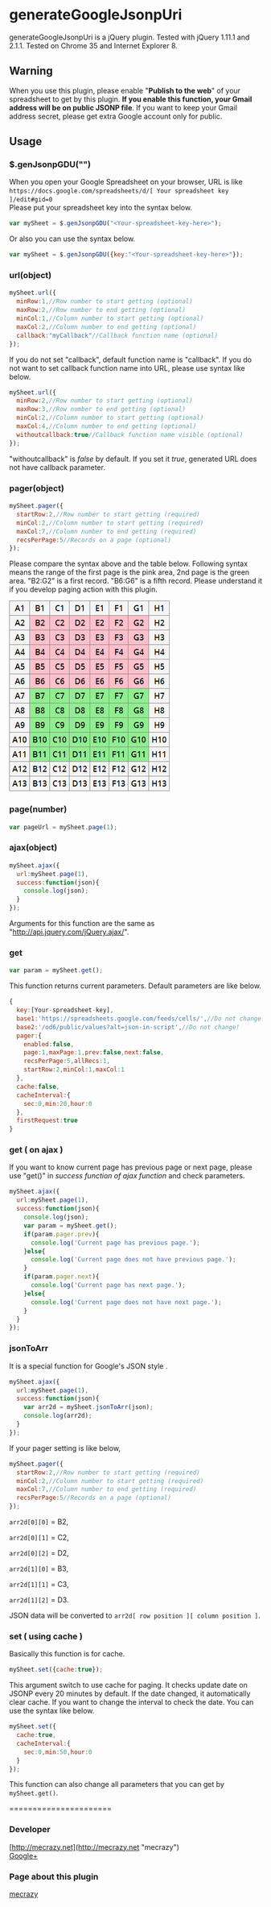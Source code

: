 generateGoogleJsonpUri
======================
generateGoogleJsonpUri is a jQuery plugin. Tested with jQuery 1.11.1 and 2.1.1. Tested on Chrome 35 and Internet Explorer 8.

## Warning
When you use this plugin, please enable "__Publish to the web__" of your spreadsheet to get by this plugin. __If you enable this function, your Gmail address will be on public JSONP file__. If you want to keep your Gmail address secret, please get extra Google account only for public.

## Usage

### $.genJsonpGDU("<Your-spreadsheet-key-here>")

When you open your Google Spreadsheet on your browser, URL is like
`https://docs.google.com/spreadsheets/d/[ Your spreadsheet key ]/edit#gid=0`<br>
Please put your spreadsheet key into the syntax below.
```javascript
var mySheet = $.genJsonpGDU("<Your-spreadsheet-key-here>");
```
Or also you can use the syntax below.
```javascript
var mySheet = $.genJsonpGDU({key:"<Your-spreadsheet-key-here>"});
```

### url(object)
```javascript
mySheet.url({
  minRow:1,//Row number to start getting (optional)
  maxRow:2,//Row number to end getting (optional)
  minCol:1,//Column number to start getting (optional)
  maxCol:2,//Column number to end getting (optional)
  callback:"myCallback"//Callback function name (optional)
});
```
If you do not set "callback", default function name is "callback". If you do not want to set callback function name into URL, please use syntax like below.
```javascript
mySheet.url({
  minRow:2,//Row number to start getting (optional)
  maxRow:3,//Row number to end getting (optional)
  minCol:2,//Column number to start getting (optional)
  maxCol:4,//Column number to end getting (optional)
  withoutcallback:true//Callback function name visible (optional)
});
```
"withoutcallback" is _false_ by default. If you set it _true_, generated URL does not have callback parameter.

### pager(object)
```javascript
mySheet.pager({
  startRow:2,//Row number to start getting (required)
  minCol:2,//Column number to start getting (required)
  maxCol:7,//Column number to end getting (required)
  recsPerPage:5//Records on a page (optional)
});
```
Please compare the syntax above and the table below. Following syntax means the range of the first page is the pink area, 2nd page is the green area. "B2:G2" is a first record. "B6:G6" is a fifth record. Please understand it if you develop paging action with this plugin.

![Range of the pager](https://raw.githubusercontent.com/mecrazy/generateGoogleJsonpUri/master/markdown/table.gif "Range of the pager")

### page(number)
```javascript
var pageUrl = mySheet.page(1);
```

### ajax(object)
```javascript
mySheet.ajax({
  url:mySheet.page(1),
  success:function(json){
    console.log(json);
  }
});
```
Arguments for this function are the same as "http://api.jquery.com/jQuery.ajax/".

### get
```javascript
var param = mySheet.get();
```
This function returns current parameters. Default parameters are like below.
```javascript
{
  key:[Your-spreadsheet-key],
  base1:'https://spreadsheets.google.com/feeds/cells/',//Do not change!
  base2:'/od6/public/values?alt=json-in-script',//Do not change!
  pager:{
    enabled:false,
    page:1,maxPage:1,prev:false,next:false,
    recsPerPage:5,allRecs:1,
    startRow:2,minCol:1,maxCol:1
  },
  cache:false,
  cacheInterval:{
    sec:0,min:20,hour:0
  },
  firstRequest:true
}
```

### get ( on ajax )
If you want to know current page has previous page or next page, please use "get()" in _success function of ajax function_ and check parameters.
```javascript
mySheet.ajax({
  url:mySheet.page(1),
  success:function(json){
    console.log(json);
    var param = mySheet.get();
    if(param.pager.prev){
      console.log('Current page has previous page.');
    }else{
      console.log('Current page does not have previous page.');
    }
    if(param.pager.next){
      console.log('Current page has next page.');
    }else{
      console.log('Current page does not have next page.');
    }
  }
});
```

### jsonToArr
It is a special function for Google's JSON style .
```javascript
mySheet.ajax({
  url:mySheet.page(1),
  success:function(json){
    var arr2d = mySheet.jsonToArr(json);
    console.log(arr2d);
  }
});
```
If your pager setting is like below,
```javascript
mySheet.pager({
  startRow:2,//Row number to start getting (required)
  minCol:2,//Column number to start getting (required)
  maxCol:7,//Column number to end getting (required)
  recsPerPage:5//Records on a page (optional)
});
```
`arr2d[0][0]` = B2,

`arr2d[0][1]` = C2,

`arr2d[0][2]` = D2,

`arr2d[1][0]` = B3,

`arr2d[1][1]` = C3,

`arr2d[1][2]` = D3.

JSON data will be converted to `arr2d[ row position ][ column position ]`.

### set ( using cache )
Basically this function is for cache.
```javascript
mySheet.set({cache:true});
```
This argument switch to use cache for paging. It checks update date on JSONP every 20 minutes by default. If the date changed, it automatically clear cache. If you want to change the interval to check the date. You can use the syntax like below.
```javascript
mySheet.set({
  cache:true,
  cacheInterval:{
    sec:0,min:50,hour:0
  }
});
```
This function can also change all parameters that you can get by `mySheet.get()`.

======================
### Developer
[http://mecrazy.net](http://mecrazy.net "mecrazy")<br>
[Google+](https://plus.google.com/+MecrazyNet/ "mecrazy")

### Page about this plugin
[mecrazy](http://mecrazy.net "mecrazy")
